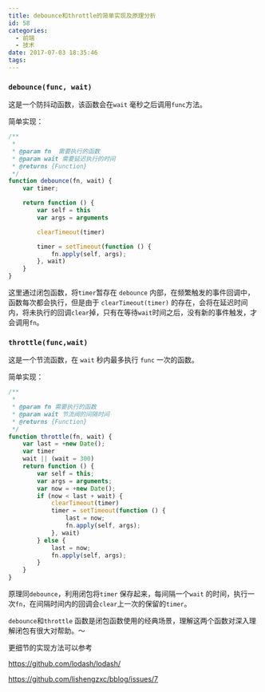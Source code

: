 ```yaml
---
title: debounce和throttle的简单实现及原理分析
id: 58
categories:
  - 前端
  - 技术
date: 2017-07-03 18:35:46
tags:
---
```


### `debounce(func, wait)`

这是一个防抖动函数，该函数会在`wait` 毫秒之后调用`func`方法。

简单实现：

```javascript
/**
 *
 * @param fn  需要执行的函数
 * @param wait 需要延迟执行的时间
 * @returns {Function}
 */
function debounce(fn, wait) {
    var timer;

    return function () {
        var self = this
        var args = arguments

        clearTimeout(timer)

        timer = setTimeout(function () {
            fn.apply(self, args);
        }, wait)
    }
}
```


这里通过闭包函数，将`timer`暂存在 `debounce` 内部，在频繁触发的事件回调中，函数每次都会执行，但是由于 `clearTimeout(timer)` 的存在，会将在延迟时间内，将未执行的回调`clear`掉，只有在等待`wait`时间之后，没有新的事件触发，才会调用`fn`。


### `throttle(func,wait)`

这是一个节流函数，在 `wait` 秒内最多执行 `func` 一次的函数。

简单实现：
```javascript
/**
 *
 * @param fn 需要执行的函数
 * @param wait 节流阀的间隔时间
 * @returns {Function}
 */
function throttle(fn, wait) {
    var last = +new Date();
    var timer
    wait || (wait = 300)
    return function () {
        var self = this;
        var args = arguments;
        var now = +new Date();
        if (now < last + wait) {
            clearTimeout(timer)
            timer = setTimeout(function () {
                last = now;
                fn.apply(self, args);
            }, wait)
        } else {
            last = now;
            fn.apply(self, args);
        }
    }
}

```
原理同`debounce`，利用闭包将`timer` 保存起来，每间隔一个`wait` 的时间，执行一次`fn`，在间隔时间内的回调会`clear`上一次的保留的`timer`。

`debounce`和`throttle` 函数是闭包函数使用的经典场景，理解这两个函数对深入理解闭包有很大对帮助。～

更细节的实现方法可以参考

https://github.com/lodash/lodash/

https://github.com/lishengzxc/bblog/issues/7